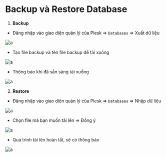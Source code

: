 # Backup và Restore Database

1. **Backup**

- Đăng nhập vào giao diện quản lý của Plesk => `Databases` => Xuất dữ liệu

![a](https://f5-zpcloud.zdn.vn/7682262293137847947/0e4379874c0a8154d81b.jpg)

- Tạo file backup và tên file backup để tải xuống

![a](https://f6-zpcloud.zdn.vn/3955303740211566036/e53c2be47769ba37e378.jpg)

- Thông báo khi đã sắn sàng tải xuống 

![a](https://f6-zpcloud.zdn.vn/6516589127930290602/c8e6e556c0db0d8554ca.jpg)


2. **Restore**

- Đăng nhập vào giao diện quản lý của Plesk => `Databases` => Nhập dữ liệu

![a](https://f6-zpcloud.zdn.vn/7355874582092180955/f97677642ee9e3b7baf8.jpg)

- Chọn file mà bạn muốn tải lên => Đồng ý

![a](https://f6-zpcloud.zdn.vn/7889139111431348095/7d35edbabd3770692926.jpg)

- Quá trình tải lên hoàn tất, sẽ có thông báo

![a](https://f5-zpcloud.zdn.vn/6987275546487309645/69f4671f3592f8cca183.jpg)